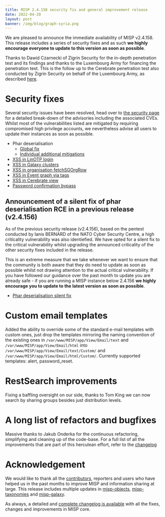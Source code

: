 ```yaml
---
title: MISP 2.4.158 security fix and general improvement release
date: 2022-04-20
layout: post
banner: /img/blog/graph-syria.png 
---
```


We are pleased to announce the immediate availability of MISP v2.4.158. This release includes a series of security fixes and as such **we highly encourage everyone to update to this version as soon as possible**.

Thanks to Dawid Czarnecki of Zigrin Security for the in-depth penetration test and its findings and thanks to the Luxembourg Army for financing the penetration test. This is the follow up to the Cerebrate penetration test also conducted by Zigrin Security on behalf of the Luxembourg Army, as described [here](https://www.cerebrate-project.org/2022/01/27/Cerebate-version-1.4-released.html).

# Security fixes

Several security issues have been resolved, head over to [the security page](https://www.misp-project.org/security/) for a detailed break-down of the advisories including the associated CVEs. Whilst most of the vulnerabilities listed are mitigated by requiring compromised high privilege accounts, we nevertheless advise all users to update their instances as soon as possible.

- Phar deserialisation
  - [Global fix](https://github.com/MISP/MISP/commit/0108f1bde2117ac5c1e28d124128f60c8bb09a8e)
  - [Individual additional mitigations](https://github.com/MISP/MISP/commit/93821c0de6a7dd32262ce62212773f43136ca66e)
- [XSS in LinOTP login](https://github.com/MISP/MISP/commit/9623de2f5cca011afc581d55cfa5ce87682894fd)
- [XSS in Galaxy clusters](https://github.com/MISP/MISP/commit/107e271d78c255d658ce998285fe6f6c4f291b41)
- [XSS in organisation fetchSGOrgRow](https://github.com/MISP/MISP/commit/ce6bc88e330f5ef50666b149d86c0d94f545f24e)
- [XSS in Event graph via tags](https://github.com/MISP/MISP/commit/bb3b7a7e91862742cae228c43b3091bad476dcc0)
- [XSS in Cerebrate view](https://github.com/MISP/MISP/commit/60c85b80e3ab05c3ef015bca5630e95eddbb1436)
- [Password confirmation bypass](https://github.com/MISP/MISP/commit/01120163a6b4d905029d416e7305575df31df8af)

## Announcement of a silent fix of phar deserialisation RCE in a previous release (v2.4.156)

As of the previous security release (v2.4.156), based on the pentest conducted by Ianis BERNARD of the NATO Cyber Security Centre, a high criticality vulnerability was also identiefied. We have opted for a silent fix to the critical vulnerability whilst upgrading the announced criticality of the other security fixes included in the release.

This is an extreme measure that we take whenever we want to ensure that the community is both aware that they do need to update as soon as possible whilst not drawing attention to the actual critical vulnerability. If you have followed our guidance over the past month to update you are already safe - if you are running a MISP instance below 2.4.156 **we highly encourage you to update to the latest version as soon as possible**. 

- [Phar deserialisation silent fix](https://github.com/MISP/MISP/commit/8eff854fce1fea1521f33fffc2440df5b7e5c410)

# Custom email templates

Added the ability to override some of the standard e-mail templates with custom ones, just drop the templates mirroring the naming convention of the existing ones in `/var/www/MISP/app/View/Email/text` and `/var/www/MISP/app/View/Email/html` into `/var/www/MISP/app/View/Email/text/Custom/` and `/var/www/MISP/app/View/Email/html/Custom/`. Currently supported templates: alert, password_reset.

# RestSearch improvements

Fixing a baffling oversight on our side, thanks to Tom King we can now search by sharing groups besides just distribution levels. 

# A long list of refactors and bugfixes

Massive thanks to Jakub Onderka for the continuous refactoring, simplifying and cleaning up of the code-base. For a full list of all the improvements that are part of this herculean effort, refer to the [changelog](https://www.misp-project.org/Changelog.txt)

# Acknowledgement

We would like to thank all the [contributors](https://www.misp-project.org/contributors), reporters and users who have helped us in the past months to improve MISP and information sharing at large. This release includes multiple updates in [misp-objects](https://www.misp-project.org/objects.html), [misp-taxonomies](https://www.misp-project.org/taxonomies.html) and [misp-galaxy](https://www.misp-project.org/galaxy.html).

As always, a detailed and [complete changelog is available](https://www.misp-project.org/Changelog.txt) with all the fixes, changes and improvements in MISP core.

